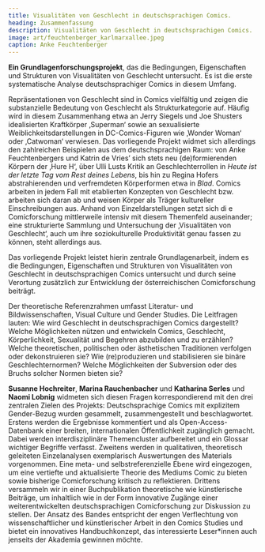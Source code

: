 ```yaml
---
title: Visualitäten von Geschlecht in deutschsprachigen Comics.
heading: Zusammenfassung
description: Visualitäten von Geschlecht in deutschsprachigen Comics.
image: art/feuchtenberger_karlmarxallee.jpeg
caption: Anke Feuchtenberger
---
```


**Ein Grundlagenforschungsprojekt**, das die Bedingungen, Eigenschaften und Strukturen von Visualitäten von Geschlecht untersucht.
Es ist die erste systematische Analyse deutschsprachiger Comics in diesem Umfang.

<!--more-->

Repräsentationen von Geschlecht sind in Comics vielfältig und zeigen die substanzielle Bedeutung von Geschlecht als Strukturkategorie auf. Häufig wird in diesem Zusammenhang etwa an Jerry Siegels und Joe Shusters idealisierten Kraftkörper ‚Superman‘ sowie an sexualisierte Weiblichkeitsdarstellungen in DC-Comics-Figuren wie ‚Wonder Woman‘ oder ‚Catwoman‘ verwiesen. Das vorliegende Projekt widmet sich allerdings den zahlreichen Beispielen aus dem deutschsprachigen Raum: von Anke Feuchtenbergers und Katrin de Vries’ sich stets neu (de)formierenden Körpern der ‚Hure H‘, über Ulli Lusts Kritik an Geschlechterrollen in _Heute ist der letzte Tag vom Rest deines Lebens_, bis hin zu Regina Hofers abstrahierenden und verfremdeten Körperformen etwa in _Blad_. Comics arbeiten in jedem Fall mit etablierten Konzepten von Geschlecht bzw. arbeiten sich daran ab und weisen Körper als Träger kultureller Einschreibungen aus. Anhand von Einzeldarstellungen setzt sich di e Comicforschung mittlerweile intensiv mit diesem Themenfeld auseinander; eine strukturierte Sammlung und Untersuchung der ‚Visualitäten von Geschlecht‘, auch um ihre soziokulturelle Produktivität genau fassen zu können, steht allerdings aus.


Das vorliegende Projekt leistet hierin zentrale Grundlagenarbeit, indem es die Bedingungen, Eigenschaften und Strukturen von Visualitäten von Geschlecht in deutschsprachigen Comics untersucht und durch seine Verortung zusätzlich zur Entwicklung der österreichischen Comicforschung beiträgt.

Der theoretische Referenzrahmen umfasst Literatur- und Bildwissenschaften, Visual Culture und Gender Studies. Die Leitfragen lauten: Wie wird Geschlecht in deutschsprachigen Comics dargestellt? Welche Möglichkeiten nützen und entwickeln Comics, Geschlecht, Körperlichkeit, Sexualität und Begehren abzubilden und zu erzählen? Welche theoretischen, politischen oder ästhetischen Traditionen verfolgen oder dekonstruieren sie? Wie (re)produzieren und stabilisieren sie binäre Geschlechternormen? Welche Möglichkeiten der Subversion oder des Bruchs solcher Normen bieten sie?

**Susanne Hochreiter**, **Marina Rauchenbacher** und **Katharina Serles** und **Naomi Lobnig** widmeten sich diesen Fragen korrespondierend mit den drei zentralen Zielen des Projekts: Deutschsprachige Comics mit explizitem Gender-Bezug wurden gesammelt, zusammengestellt und beschlagwortet. Erstens werden die Ergebnisse kommentiert und als Open-Access-Datenbank einer breiten, internationalen Öffentlichkeit zugänglich gemacht. Dabei werden interdisziplinäre Themencluster aufbereitet und ein Glossar wichtiger Begriffe verfasst. Zweitens werden in qualitativen, theoretisch geleiteten Einzelanalysen exemplarisch Auswertungen des Materials vorgenommen. Eine meta- und selbstreferenzielle Ebene wird eingezogen, um eine vertiefte und aktualisierte Theorie des Mediums Comic zu bieten sowie bisherige Comicforschung kritisch zu reflektieren. Drittens versammeln wir in einer Buchpublikation theoretische wie künstlerische Beiträge, um inhaltlich wie in der Form innovative Zugänge einer weiterentwickelten deutschsprachigen Comicforschung zur Diskussion zu stellen. Der Ansatz des Bandes entspricht der engen Verflechtung von wissenschaftlicher und künstlerischer Arbeit in den Comics Studies und bietet ein innovatives Handbuchkonzept, das interessierte Leser\*innen auch jenseits der Akademia gewinnen möchte.
